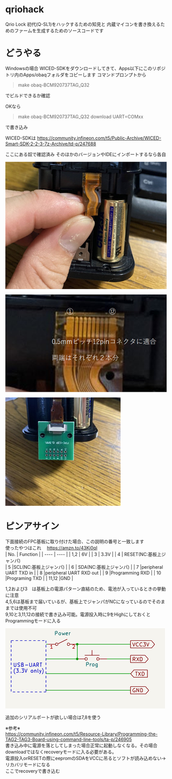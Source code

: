 # qriohack
Qrio Lock 初代(Q-SL1)をハックするための知見と
内蔵マイコンを書き換えるためのファームを生成するためのソースコードです

# どうやる
Windowsの場合
WICED-SDKをダウンロードしてきて、Apps以下にこのリポジトリ内のApps/obaqフォルダをコピーします
コマンドプロンプトから
> make obaq-BCM920737TAG_Q32

でビルドできるか確認

OKなら
> make obaq-BCM920737TAG_Q32 download UART=COMxx

で書き込み

WICED-SDKは
https://community.infineon.com/t5/Public-Archive/WICED-Smart-SDK-2-2-3-7z-Archive/td-p/247688

ここにある奴で確認済み
そのほかのバージョンやIDEにインポートするなら各自

![書き込みコネクタ](Apps/obaq/pin-fpc.jpg "書き込みコネクタ")

![ピンアサイン](Apps/obaq/pinassign.png  "ピン番号の見方")

![変換基板に取り付けた場合](Apps/obaq/pin-connected.jpg "変換基板に取り付けた場合")

# ピンアサイン
下面接続のFPC基板に取り付けた場合、この説明の番号と一致します  
使ったやつはこれ　 https://amzn.to/43Kj0qI  
|  No. |  Function  |
| ---- | ---- |
|  1,2  |  6V  |
|  3  |  3.3V  |
| 4 | RESET(NC:基板上ジャンパ)  
| 5 |SCL(NC:基板上ジャンパ)  |
| 6 | SDA(NC:基板上ジャンパ) |
| 7 |peripheral UART TXD in  |
| 8 |peripheral UART RXD out  |
| 9 |Programming RXD  |
| 10 |Programing TXD  |
| 11,12 |GND  |

1,2および3　は基板上の電源パターン直結のため、電池が入っているときの挙動に注意  
4,5,6は基板まで届いているが、基板上でジャンパがNCになっているのでそのままでは使用不可   
9,10と3,11,12の接続で書き込み可能。電源投入時に9をHighにしておくとProgrammingモードに入る   

![書き込み回路](Apps/obaq/programming.png "書き込み回路")

追加のシリアルポートが欲しい場合は7,8を使う  

※参考※  
https://community.infineon.com/t5/Resource-Library/Programming-the-TAG2-TAG3-Board-using-command-line-tools/ta-p/246905  
書き込み中に電源を落としてしまった場合正常に起動しなくなる。その場合downloadではなくrecoveryモードに入る必要がある。  
電源投入orRESETの際にeepromのSDAをVCCに吊るとソフトが読み込めない→リカバリモードになる  
ここでrecoveryで書き込む  
